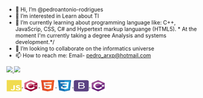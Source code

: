 - 👋 Hi, I’m @pedroantonio-rodrigues
- 👀 I’m interested in Learn about TI
- 🌱 I’m currently learning about programming language like: C++, JavaScrip, CSS, C# and Hypertext markup languange (HTML5).
      \* At the moment I'm currently taking a degree Analysis and systems development.*/
- 💞️ I’m looking to collaborate on the informatics universe  
- 📫 How to reach me: Email- pedro_arxp@hotmail.com

 <div>
  <a href="https://github.com/pedroantonio-rodrigues">
  <img height="180em" src="https://github-readme-stats.vercel.app/api?username=pedroantonio-rodrigues&show_icons=true&theme=highcontrast&include_all_commits=true&count_private=true"/>
  <img height="180em" src="https://github-readme-stats.vercel.app/api/top-langs/?username=pedroantonio-rodrigues&layout=compact&langs_count=7&theme=highcontrast"/>
</div>
</div>
<div style="display: inline_block"><br>
  <img align="center" alt="Pedro-Js" height="30" width="40" src="https://raw.githubusercontent.com/devicons/devicon/master/icons/javascript/javascript-plain.svg">
<!--   <img align="center" alt="Pedro-Ts" height="30" width="40" src="https://raw.githubusercontent.com/devicons/devicon/master/icons/typescript/typescript-plain.svg"> -->
  <img align="center" alt="Pedro-Cpp" height="30" width="40" src="https://github.com/devicons/devicon/blob/master/icons/cplusplus/cplusplus-original.svg">
  <img align="center" alt="Pedro-HTML" height="30" width="40" src="https://raw.githubusercontent.com/devicons/devicon/master/icons/html5/html5-original.svg">
  <img align="center" alt="Pedro-CSS" height="30" width="40" src="https://raw.githubusercontent.com/devicons/devicon/master/icons/css3/css3-original.svg">
  <img align="center" alt="Pedro-Python" height="30" width="40" src="https://github.com/devicons/devicon/blob/master/icons/bootstrap/bootstrap-plain.svg"> 
  <img align="center" alt="Pedro-Csharp" height="30" width="40" src="https://raw.githubusercontent.com/devicons/devicon/master/icons/csharp/csharp-original.svg">
</div>
